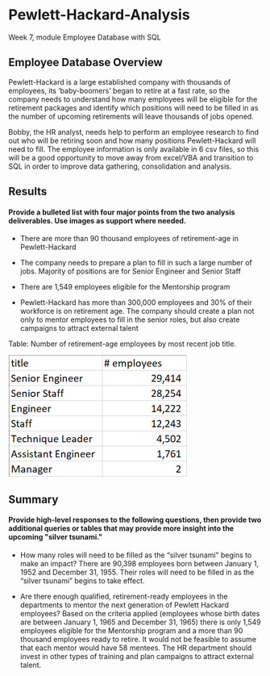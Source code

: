 # Pewlett-Hackard-Analysis
Week 7, module Employee Database with SQL

## Employee Database Overview

Pewlett-Hackard is a large established company with thousands of employees, its ‘baby-boomers’ began to retire at a fast rate, so the company needs to understand how many employees will be eligible for the retirement packages and identify which positions will need to be filled in as the number of upcoming retirements will leave thousands of jobs opened.

Bobby, the HR analyst, needs help to perform an employee research to find out who will be retiring soon and how many positions Pewlett-Hackard will need to fill. The employee information is only available in 6 csv files, so this will be a good opportunity to move away from excel/VBA and transition to SQL in order to improve data gathering, consolidation and analysis.



## Results
#### Provide a bulleted list with four major points from the two analysis deliverables. Use images as support where needed.

* There are more than 90 thousand employees of retirement-age in Pewlett-Hackard

* The company needs to prepare a plan to fill in such a large number of jobs. Majority of positions are for Senior Engineer and Senior Staff 

* There are 1,549 employees eligible for the Mentorship program 

* Pewlett-Hackard has more than 300,000 employees and 30% of their workforce is on retirement age. The company should create a plan not only to mentor employees to fill in the senior roles, but also create campaigns to attract external talent


Table: Number of retirement-age employees by most recent job title. 

![ScreenShot](https://github.com/liviamiyabara/Pewlett-Hackard-Analysis/blob/main/Analysis-Projects/Resources/retiring_titles_image.png)

## Summary
#### Provide high-level responses to the following questions, then provide two additional queries or tables that may provide more insight into the upcoming "silver tsunami."

* How many roles will need to be filled as the “silver tsunami” begins to make an impact? 
  There are 90,398 employees born between January 1, 1952 and December 31, 1955. Their roles will need to be filled in as the “silver tsunami” begins to take effect.
 
* Are there enough qualified, retirement-ready employees in the departments to mentor the next generation of Pewlett Hackard employees? 
  Based on the criteria applied (employees whose birth dates are between January 1, 1965 and December 31, 1965) there is only 1,549 employees eligible for the Mentorship program and a more than 90 thousand employees ready to retire. It would not be feasible to assume that each mentor would have 58 mentees. The HR department should invest in other types of training and plan campaigns to attract external talent. 

